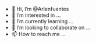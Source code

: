 - 👋 Hi, I’m @Arlenfuentes
- 👀 I’m interested in ...
- 🌱 I’m currently learning ...
- 💞️ I’m looking to collaborate on ...
- 📫 How to reach me ...

<!---
Arlenfuentes/Arlenfuentes is a ✨ special ✨ repository because its `README.md` (this file) appears on your GitHub profile.
You can click the Preview link to take a look at your changes.
--->
